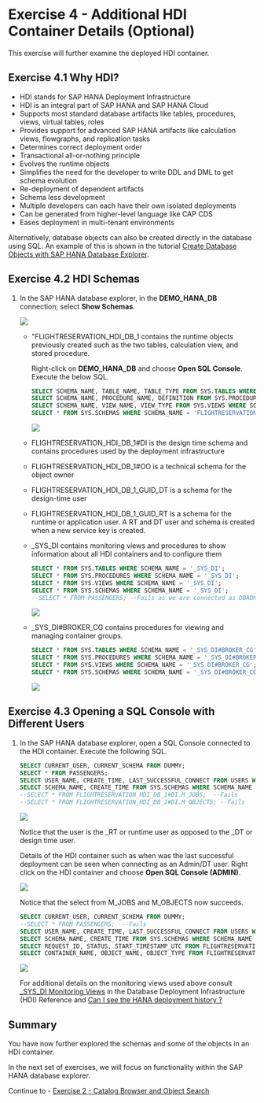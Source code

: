 # Exercise 4 - Additional HDI Container Details (Optional)

This exercise will further examine the deployed HDI container.  

## Exercise 4.1 Why HDI?

- HDI stands for SAP HANA Deployment Infrastructure
- HDI is an integral part of SAP HANA and SAP HANA Cloud
- Supports most standard database artifacts like tables, procedures, views, virtual tables, roles
- Provides support for advanced SAP HANA artifacts like calculation views, flowgraphs, and replication tasks
- Determines correct deployment order
- Transactional all-or-nothing principle
- Evolves the runtime objects
- Simplifies the need for the developer to write DDL and DML to get schema evolution
- Re-deployment of dependent artifacts
- Schema less development
- Multiple developers can each have their own isolated deployments
- Can be generated from higher-level language like CAP CDS
- Eases deployment in multi-tenant environments

Alternatively, database objects can also be created directly in the database using SQL.  An example of this is shown in the tutorial [Create Database Objects with SAP HANA Database Explorer](https://developers.sap.com/tutorials/hana-dbx-create-schema.html).

## Exercise 4.2 HDI Schemas

1. In the SAP HANA database explorer, in the **DEMO_HANA_DB** connection, select **Show Schemas**.

    ![](images/HDI-Schemas.png)

    - "FLIGHTRESERVATION_HDI_DB_1 contains the runtime objects previously created such as the two tables, calculation view, and stored procedure.

        Right-click on **DEMO_HANA_DB** and choose **Open SQL Console**.  Execute the below SQL.

        ```SQL
        SELECT SCHEMA_NAME, TABLE_NAME, TABLE_TYPE FROM SYS.TABLES WHERE SCHEMA_NAME = 'FLIGHTRESERVATION_HDI_DB_1';
        SELECT SCHEMA_NAME, PROCEDURE_NAME, DEFINITION FROM SYS.PROCEDURES WHERE SCHEMA_NAME = 'FLIGHTRESERVATION_HDI_DB_1';
        SELECT SCHEMA_NAME, VIEW_NAME, VIEW_TYPE FROM SYS.VIEWS WHERE SCHEMA_NAME = 'FLIGHTRESERVATION_HDI_DB_1';
        SELECT * FROM SYS.SCHEMAS WHERE SCHEMA_NAME = 'FLIGHTRESERVATION_HDI_DB_1';
        ```

        ![](images/objects.png)

    - FLIGHTRESERVATION_HDI_DB_1#DI is the design time schema and contains procedures used by the deployment infrastructure 
    - FLIGHTRESERVATION_HDI_DB_1#OO is a technical schema for the object owner
    - FLIGHTRESERVATION_HDI_DB_1_GUID_DT is a schema for the design-time user
    - FLIGHTRESERVATION_HDI_DB_1_GUID_RT is a schema for the runtime or application user.  A RT and DT user and schema is created when a new service key is created.  
    - _SYS_DI contains monitoring views and procedures to show information about all HDI containers and to configure them

        ```SQL
        SELECT * FROM SYS.TABLES WHERE SCHEMA_NAME = '_SYS_DI';
        SELECT * FROM SYS.PROCEDURES WHERE SCHEMA_NAME = '_SYS_DI';
        SELECT * FROM SYS.VIEWS WHERE SCHEMA_NAME = '_SYS_DI';
        SELECT * FROM SYS.SCHEMAS WHERE SCHEMA_NAME = '_SYS_DI';
        --SELECT * FROM PASSENGERS; --Fails as we are connected as DBADMIN and not the RT user
        ```

        ![](images/sysdi.png)

    - _SYS_DI#BROKER_CG contains procedures for viewing and managing container groups.

        ```SQL
        SELECT * FROM SYS.TABLES WHERE SCHEMA_NAME = '_SYS_DI#BROKER_CG';
        SELECT * FROM SYS.PROCEDURES WHERE SCHEMA_NAME = '_SYS_DI#BROKER_CG';
        SELECT * FROM SYS.VIEWS WHERE SCHEMA_NAME = '_SYS_DI#BROKER_CG';
        SELECT * FROM SYS.SCHEMAS WHERE SCHEMA_NAME = '_SYS_DI#BROKER_CG';
        ```

        ![](images/cg.png)

## Exercise 4.3 Opening a SQL Console with Different Users

1.  In the SAP HANA database explorer, open a SQL Console connected to the HDI container.  Execute the following SQL.

    ```SQL
    SELECT CURRENT_USER, CURRENT_SCHEMA FROM DUMMY;
    SELECT * FROM PASSENGERS;
    SELECT USER_NAME, CREATE_TIME, LAST_SUCCESSFUL_CONNECT FROM USERS WHERE USER_NAME LIKE '%FLIGHT%';
    SELECT SCHEMA_NAME, CREATE_TIME FROM SYS.SCHEMAS WHERE SCHEMA_NAME LIKE '%FLIGHT%';
    --SELECT * FROM FLIGHTRESERVATION_HDI_DB_1#DI.M_JOBS;  --Fails
    --SELECT * FROM FLIGHTRESERVATION_HDI_DB_1#DI.M_OBJECTS; --Fails
    ```
    
    ![](images/rt-user.png)

    Notice that the user is the _RT or runtime user as opposed to the _DT or design time user.

    Details of the HDI container such as when was the last successful deployment can be seen when connecting as an Admin/DT user.  Right click on the HDI container and choose **Open SQL Console (ADMIN)**.

    ![](images/open-admin.png)

    Notice that the select from M_JOBS and M_OBJECTS now succeeds. 

    ```SQL
    SELECT CURRENT_USER, CURRENT_SCHEMA FROM DUMMY;
    --SELECT * FROM PASSENGERS;  --Fails
    SELECT USER_NAME, CREATE_TIME, LAST_SUCCESSFUL_CONNECT FROM USERS WHERE USER_NAME LIKE '%FLIGHT%';
    SELECT SCHEMA_NAME, CREATE_TIME FROM SYS.SCHEMAS WHERE SCHEMA_NAME LIKE '%FLIGHT%';
    SELECT REQUEST_ID, STATUS, START_TIMESTAMP_UTC FROM FLIGHTRESERVATION_HDI_DB_1#DI.M_JOBS ORDER BY START_TIMESTAMP_UTC DESC;
    SELECT CONTAINER_NAME, OBJECT_NAME, OBJECT_TYPE FROM FLIGHTRESERVATION_HDI_DB_1#DI.M_OBJECTS;
    ```

    ![](images/dt-user.png)

    For additional details on the monitoring views used above consult [_SYS_DI Monitoring Views](https://help.sap.com/docs/HANA_CLOUD_DATABASE/c2cc2e43458d4abda6788049c58143dc/78e1657f43f04741b9c2b161632e4fe5.html) in the Database Deployment Infrastructure (HDI) Reference and [Can I see the HANA deployment history ?](https://blogs.sap.com/2022/06/13/can-i-see-the-hana-deployment-history/)


## Summary

You have now further explored the schemas and some of the objects in an HDI container.

In the next set of exercises, we will focus on functionality within the SAP HANA database explorer.

Continue to - [Exercise 2 - Catalog Browser and Object Search](../../database_explorer/ex2/README.md)

